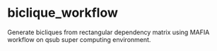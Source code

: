 biclique_workflow
=================

Generate bicliques from rectangular dependency matrix using MAFIA workflow on qsub super computing environment.